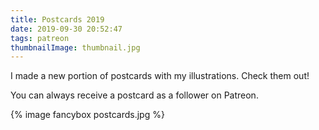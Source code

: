```yaml
---
title: Postcards 2019
date: 2019-09-30 20:52:47
tags: patreon
thumbnailImage: thumbnail.jpg
---
```


I made a new portion of postcards with my illustrations. Check them out!
<!-- more -->
You can always receive a postcard as a follower on Patreon.

{% image fancybox postcards.jpg %}